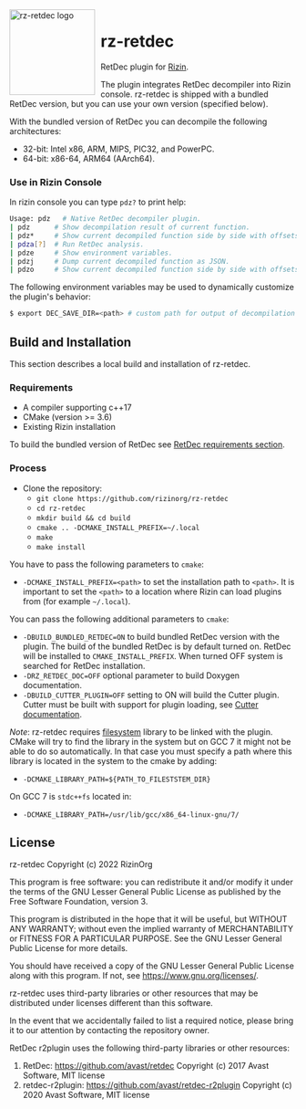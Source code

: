<img width="150" height="150" align="left" style="float: left; margin: 0 10px 0 0;" alt="rz-retdec logo" src="https://raw.githubusercontent.com/rizinorg/rz-retdec/dev/doc/rz-retdec.svg">

# rz-retdec

RetDec plugin for [Rizin](https://github.com/rizinorg/rizin).

The plugin integrates RetDec decompiler into Rizin console. rz-retdec is shipped with a bundled RetDec version, but you can use your own version (specified below).

With the bundled version of RetDec you can decompile the following architectures:
* 32-bit: Intel x86, ARM, MIPS, PIC32, and PowerPC.
* 64-bit: x86-64, ARM64 (AArch64).

### Use in Rizin Console

In rizin console you can type `pdz?` to print help:

```bash
Usage: pdz   # Native RetDec decompiler plugin.
| pdz      # Show decompilation result of current function.
| pdz*     # Show current decompiled function side by side with offsets.
| pdza[?]  # Run RetDec analysis.
| pdze     # Show environment variables.
| pdzj     # Dump current decompiled function as JSON.
| pdzo     # Show current decompiled function side by side with offsets.
```

The following environment variables may be used to dynamically customize the plugin's behavior:

```bash
$ export DEC_SAVE_DIR=<path> # custom path for output of decompilation to be saved to.
```

## Build and Installation

This section describes a local build and installation of rz-retdec.

### Requirements

* A compiler supporting c++17
* CMake (version >= 3.6)
* Existing Rizin installation

To build the bundled version of RetDec see [RetDec requirements section](https://github.com/avast/retdec#requirements).

### Process

* Clone the repository:
  * `git clone https://github.com/rizinorg/rz-retdec`
  * `cd rz-retdec`
  * `mkdir build && cd build`
  * `cmake .. -DCMAKE_INSTALL_PREFIX=~/.local`
  * `make`
  * `make install`

You have to pass the following parameters to `cmake`:
* `-DCMAKE_INSTALL_PREFIX=<path>` to set the installation path to `<path>`. It is important to set the `<path>` to a location where Rizin can load plugins from (for example `~/.local`).

You can pass the following additional parameters to `cmake`:
* `-DBUILD_BUNDLED_RETDEC=ON` to build bundled RetDec version with the plugin. The build of the bundled RetDec is by default turned on. RetDec will be installed to `CMAKE_INSTALL_PREFIX`. When turned OFF system is searched for RetDec installation.
* `-DRZ_RETDEC_DOC=OFF` optional parameter to build Doxygen documentation.
* `-DBUILD_CUTTER_PLUGIN=OFF` setting to ON will build the Cutter plugin. Cutter must be built with support for plugin loading, see [Cutter documentation](https://cutter.re/docs/plugins.html).

*Note*: rz-retdec requires [filesystem](https://en.cppreference.com/w/cpp/filesystem) library to be linked with the plugin. CMake will try to find the library in the system but on GCC 7 it might not be able to do so automatically. In that case you must specify a path where this library is located in the system to the cmake by adding:
* `-DCMAKE_LIBRARY_PATH=${PATH_TO_FILESTSTEM_DIR}`

On GCC 7 is `stdc++fs` located in:
* `-DCMAKE_LIBRARY_PATH=/usr/lib/gcc/x86_64-linux-gnu/7/`

## License

rz-retdec Copyright (c) 2022 RizinOrg

This program is free software: you can redistribute it and/or modify
it under the terms of the GNU Lesser General Public License as published by
the Free Software Foundation, version 3.

This program is distributed in the hope that it will be useful,
but WITHOUT ANY WARRANTY; without even the implied warranty of
MERCHANTABILITY or FITNESS FOR A PARTICULAR PURPOSE.  See the
GNU Lesser General Public License for more details.

You should have received a copy of the GNU Lesser General Public License
along with this program.  If not, see <https://www.gnu.org/licenses/>.

rz-retdec uses third-party libraries or other resources that may be
distributed under licenses different than this software.

In the event that we accidentally failed to list a required notice,
please bring it to our attention by contacting the repository owner.

RetDec r2plugin uses the following third-party libraries or other resources:
1) RetDec: https://github.com/avast/retdec Copyright (c) 2017 Avast Software, MIT license
2) retdec-r2plugin: https://github.com/avast/retdec-r2plugin Copyright (c) 2020 Avast Software, MIT license
